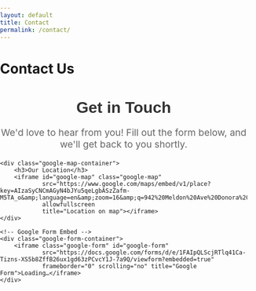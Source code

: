 ```yaml
---
layout: default
title: Contact
permalink: /contact/
---
```


# Contact Us

<div class="form-container">
    <h2>Get in Touch</h2>
    <p class="form-description">We'd love to hear from you! Fill out the form below, and we'll get back to you shortly.</p>

    <div class="google-map-container">
        <h3>Our Location</h3>
        <iframe id="google-map" class="google-map" 
                src="https://www.google.com/maps/embed/v1/place?key=AIzaSyCNCmAGyN4bJYu5qeLgbASzZafm-M5TA_o&amp;language=en&amp;zoom=16&amp;q=942%20Meldon%20Ave%20Donora%2C%20PA%2015033" 
                allowfullscreen 
                title="Location on map"></iframe>
    </div>

    <!-- Google Form Embed -->
    <div class="google-form-container">
        <iframe class="google-form" id="google-form" 
                src="https://docs.google.com/forms/d/e/1FAIpQLScjRTlq41Ca-Tizns-XS5b8ZffB26ux1gd63zPCvcY1J-7a9Q/viewform?embedded=true" 
                frameborder="0" scrolling="no" title="Google Form">Loading…</iframe>
    </div>
</div>

<style>
    /* Ensure the body takes up the full height of the viewport */
    html, body {
        margin: 0;
        padding: 0;
        height: 100%;
    }

    /* Parent container for the iframe */
    .google-form-container {
        width: 100%;
        max-width: 600px; /* Max width for form */
        margin: 20px auto; /* Center the form */
        overflow: hidden; /* Prevent scrollbars */
        position: relative; /* For absolute positioning of iframe */
    }

    /* Iframe Styling */
    .google-form {
        width: 100%; /* Full width */
        height: 100vh; /* Use full viewport height */
        border: 0; /* Remove border */
        overflow: hidden; /* Prevent scrollbars */
        position: relative; /* Positioning within the container */
        min-height: 900px; /* Minimum height to accommodate the form */
    }

    /* Form heading */
    .form-container h2 {
        font-family: 'Arial', sans-serif;
        font-size: 2rem;
        color: #333;
        text-align: center;
        margin-bottom: 10px;
    }

    /* Description text */
    .form-description {
        font-size: 1.2rem;
        color: #666;
        text-align: center;
        margin-bottom: 20px;
    }

    /* Styling for the map */
    .google-map-container {
        margin-top: 20px;
    }

    .google-map {
        width: 100%;
        height: 400px; /* Set height for the map */
        border: none;
        border-radius: 10px;
    }
</style>
